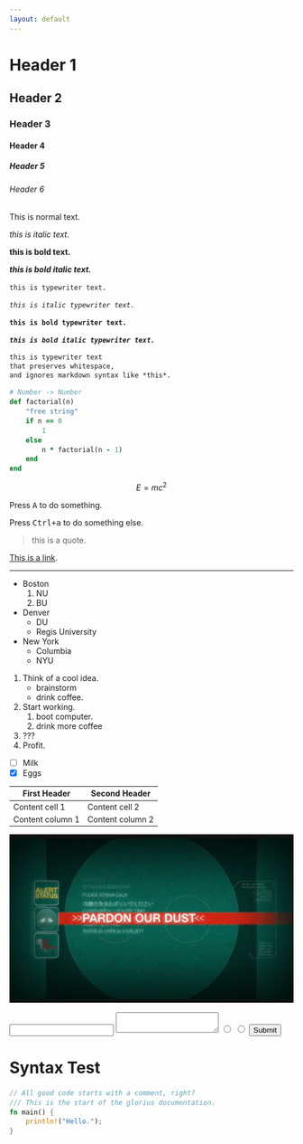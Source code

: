 ```yaml
---
layout: default
---
```


<script>
  function addCss(fileName) {

    var head = document.head;
    var link = document.createElement("link");

    link.type = "text/css";
    link.rel = "stylesheet";
    link.href = fileName;

    head.appendChild(link);
  }

  if (window.location.pathname.match("/MTk3ODkK")) {
    addCss('/css/MTk3ODkK.css');
  }
</script>

# Header 1
## Header 2
### Header 3
#### Header 4
##### Header 5
###### Header 6

This is normal text.

*this is italic text.*

**this is bold text.**

***this is bold italic text.***

`this is typewriter text.`

*`this is italic typewriter text.`*

**`this is bold typewriter text.`**

***`this is bold italic typewriter text.`***

    this is typewriter text
    that preserves whitespace,
    and ignores markdown syntax like *this*.

```ruby
# Number -> Number
def factorial(n)
    "free string"
    if n == 0
        1
    else
        n * factorial(n - 1)
    end
end
```

$$
E = mc^2
$$

Press <kbd>A</kbd> to do something.

Press <kbd>Ctrl+a</kbd> to do something else.

> this is a quote.

[This is a link](#).

---

- Boston
    1. NU
    2. BU
- Denver
    - DU
    - Regis University
- New York
    - Columbia
    - NYU

1. Think of a cool idea.
    * brainstorm
    * drink coffee.
2. Start working.
    1. boot computer.
    2. drink more coffee
3. ???
4. Profit.

- [ ] Milk
- [x] Eggs

First Header | Second Header
------------ | -------------
Content cell 1 | Content cell 2
Content column 1 | Content column 2

![](img/dust.jpg)

<form>
    <input type="text" />
    <textarea></textarea>
    <input type="radio" />
    <input type="radio" />
    <input type="submit" />
</form>

# Syntax Test

```rust
// All good code starts with a comment, right?
/// This is the start of the glorius documentation.
fn main() {
    println!("Hello.");
}
```
